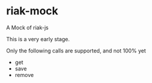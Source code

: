 # riak-mock
A Mock of riak-js

This is a very early stage.

Only the following calls are supported, and not 100% yet

- get
- save
- remove